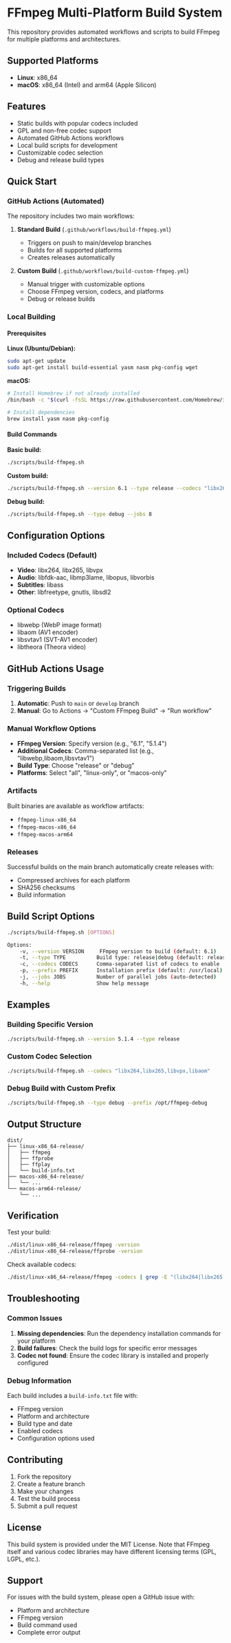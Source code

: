 # FFmpeg Multi-Platform Build System

This repository provides automated workflows and scripts to build FFmpeg for multiple platforms and architectures.

## Supported Platforms

- **Linux**: x86_64
- **macOS**: x86_64 (Intel) and arm64 (Apple Silicon)

## Features

- Static builds with popular codecs included
- GPL and non-free codec support
- Automated GitHub Actions workflows
- Local build scripts for development
- Customizable codec selection
- Debug and release build types

## Quick Start

### GitHub Actions (Automated)

The repository includes two main workflows:

1. **Standard Build** (`.github/workflows/build-ffmpeg.yml`)
   - Triggers on push to main/develop branches
   - Builds for all supported platforms
   - Creates releases automatically

2. **Custom Build** (`.github/workflows/build-custom-ffmpeg.yml`)
   - Manual trigger with customizable options
   - Choose FFmpeg version, codecs, and platforms
   - Debug or release builds

### Local Building

#### Prerequisites

**Linux (Ubuntu/Debian):**
```bash
sudo apt-get update
sudo apt-get install build-essential yasm nasm pkg-config wget
```

**macOS:**
```bash
# Install Homebrew if not already installed
/bin/bash -c "$(curl -fsSL https://raw.githubusercontent.com/Homebrew/install/HEAD/install.sh)"

# Install dependencies
brew install yasm nasm pkg-config
```

#### Build Commands

**Basic build:**
```bash
./scripts/build-ffmpeg.sh
```

**Custom build:**
```bash
./scripts/build-ffmpeg.sh --version 6.1 --type release --codecs "libx264,libx265,libvpx"
```

**Debug build:**
```bash
./scripts/build-ffmpeg.sh --type debug --jobs 8
```

## Configuration Options

### Included Codecs (Default)

- **Video**: libx264, libx265, libvpx
- **Audio**: libfdk-aac, libmp3lame, libopus, libvorbis
- **Subtitles**: libass
- **Other**: libfreetype, gnutls, libsdl2

### Optional Codecs

- libwebp (WebP image format)
- libaom (AV1 encoder)
- libsvtav1 (SVT-AV1 encoder)
- libtheora (Theora video)

## GitHub Actions Usage

### Triggering Builds

1. **Automatic**: Push to `main` or `develop` branch
2. **Manual**: Go to Actions → "Custom FFmpeg Build" → "Run workflow"

### Manual Workflow Options

- **FFmpeg Version**: Specify version (e.g., "6.1", "5.1.4")
- **Additional Codecs**: Comma-separated list (e.g., "libwebp,libaom,libsvtav1")
- **Build Type**: Choose "release" or "debug"
- **Platforms**: Select "all", "linux-only", or "macos-only"

### Artifacts

Built binaries are available as workflow artifacts:
- `ffmpeg-linux-x86_64`
- `ffmpeg-macos-x86_64`
- `ffmpeg-macos-arm64`

### Releases

Successful builds on the main branch automatically create releases with:
- Compressed archives for each platform
- SHA256 checksums
- Build information

## Build Script Options

```bash
./scripts/build-ffmpeg.sh [OPTIONS]

Options:
    -v, --version VERSION     FFmpeg version to build (default: 6.1)
    -t, --type TYPE          Build type: release|debug (default: release)
    -c, --codecs CODECS      Comma-separated list of codecs to enable
    -p, --prefix PREFIX      Installation prefix (default: /usr/local)
    -j, --jobs JOBS          Number of parallel jobs (auto-detected)
    -h, --help               Show help message
```

## Examples

### Building Specific Version
```bash
./scripts/build-ffmpeg.sh --version 5.1.4 --type release
```

### Custom Codec Selection
```bash
./scripts/build-ffmpeg.sh --codecs "libx264,libx265,libvpx,libaom"
```

### Debug Build with Custom Prefix
```bash
./scripts/build-ffmpeg.sh --type debug --prefix /opt/ffmpeg-debug
```

## Output Structure

```
dist/
├── linux-x86_64-release/
│   ├── ffmpeg
│   ├── ffprobe
│   ├── ffplay
│   └── build-info.txt
├── macos-x86_64-release/
│   └── ...
└── macos-arm64-release/
    └── ...
```

## Verification

Test your build:
```bash
./dist/linux-x86_64-release/ffmpeg -version
./dist/linux-x86_64-release/ffprobe -version
```

Check available codecs:
```bash
./dist/linux-x86_64-release/ffmpeg -codecs | grep -E "(libx264|libx265|libvpx)"
```

## Troubleshooting

### Common Issues

1. **Missing dependencies**: Run the dependency installation commands for your platform
2. **Build failures**: Check the build logs for specific error messages
3. **Codec not found**: Ensure the codec library is installed and properly configured

### Debug Information

Each build includes a `build-info.txt` file with:
- FFmpeg version
- Platform and architecture
- Build type and date
- Enabled codecs
- Configuration options used

## Contributing

1. Fork the repository
2. Create a feature branch
3. Make your changes
4. Test the build process
5. Submit a pull request

## License

This build system is provided under the MIT License. Note that FFmpeg itself and various codec libraries may have different licensing terms (GPL, LGPL, etc.).

## Support

For issues with the build system, please open a GitHub issue with:
- Platform and architecture
- FFmpeg version
- Build command used
- Complete error output